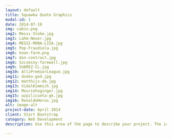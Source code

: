 ```yaml
---
layout: default
title: Squawka Quote Graphics
modal-id: 1
date: 2014-07-18
img: cabin.png
img2: Messi-Stoke.jpg
img3: Lahm-Neuer.jpg
img4: MESSI-MONA-LISA.jpg
img5: Pep-Fraudiola.jpg
img6: kean-farm.png
img7: don-contract.jpg
img8: Szczesny-farewell.jpg
img9: SUAREZ-CL.jpg
img10: AlliPremierLeague.jpg
img11: dzeko-god.jpg
img12: matthijs-de.jpg
img13: VidalKimmich.jpg
img14: Mourinhoginger.jpg
img15: azpilicueta-gk.jpg
img16: RonaldoHeros.jpg
alt: image-alt
project-date: April 2014
client: Start Bootstrap
category: Web Development
description: Use this area of the page to describe your project. The icon above is part of a free icon set by <a href="https://sellfy.com/p/8Q9P/jV3VZ/">Flat Icons</a>. On their website, you can download their free set with 16 icons, or you can purchase the entire set with 146 icons for only $12!

---
```

